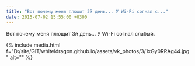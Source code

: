 ```yaml
---
title: "Вот почему меня плющит 3й день... У Wi-Fi согнал с..."
date: 2015-07-02 15:55:00 +0300
---
```


Вот почему меня плющит 3й день... У Wi-Fi согнал слабый.

{% include media.html f="D:/site/GiT/whiteldragon.github.io/assets/vk_photos/3/1xGy0RRAg44.jpg" alt="" %}
